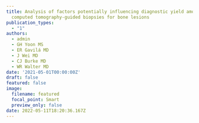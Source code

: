 ```yaml
---
title: Analysis of factors potentially influencing diagnostic yield among
  computed tomography-guided biopsies for bone lesions
publication_types:
  - "1"
authors:
  - admin
  - GH Yoon MS
  - ER Gavilá MD
  - J Wei MD
  - CJ Burke MD
  - WR Walter MD
date: '2021-05-01T00:00:00Z'
draft: false
featured: false
image:
  filename: featured
  focal_point: Smart
  preview_only: false
date: 2022-05-11T18:20:36.167Z
---
```

